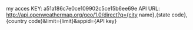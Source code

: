 my acces KEY: a51a186c7e0ce109902c5ce15b6ee69e
API URL: http://api.openweathermap.org/geo/1.0/direct?q={city name},{state code},{country code}&limit={limit}&appid={API key}
